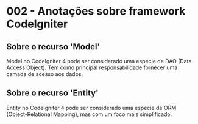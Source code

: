 # 002 - Anotações sobre framework CodeIgniter

## Sobre o recurso 'Model'

Model no CodeIgniter 4 pode ser considerado uma espécie de DAO (Data Access Object). Tem como principal responsabilidade fornecer uma camada de acesso aos dados.

## Sobre o recurso 'Entity'

Entity no CodeIgniter 4 pode ser considerado uma espécie de ORM (Object-Relational Mapping), mas com um foco mais simplificado.




